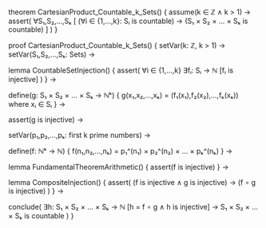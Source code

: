 theorem CartesianProduct_Countable_k_Sets() {
  assume(k ∈ ℤ ∧ k > 1) →
  assert(
    ∀S₁,S₂,...,Sₖ [
      (∀i ∈ {1,...,k}: Sᵢ is countable) →
      (S₁ × S₂ × ... × Sₖ is countable)
    ]
  )
}

proof CartesianProduct_Countable_k_Sets() {
  setVar(k: ℤ, k > 1) →
  setVar(S₁,S₂,...,Sₖ: Sets) →
  
  lemma CountableSetInjection() {
    assert(
      ∀i ∈ {1,...,k} ∃fᵢ: Sᵢ → ℕ
      [fᵢ is injective]
    )
  } →

  define(g: S₁ × S₂ × ... × Sₖ → ℕᵏ) {
    g(x₁,x₂,...,xₖ) = (f₁(x₁),f₂(x₂),...,fₖ(xₖ))
    where xᵢ ∈ Sᵢ
  } →
  
  assert(g is injective) →
  
  setVar(p₁,p₂,...,pₖ: first k prime numbers) →
  
  define(f: ℕᵏ → ℕ) {
    f(n₁,n₂,...,nₖ) = p₁^(n₁) × p₂^(n₂) × ... × pₖ^(nₖ)
  } →
  
  lemma FundamentalTheoremArithmetic() {
    assert(f is injective)
  } →
  
  lemma CompositeInjection() {
    assert(
      (f is injective ∧ g is injective) →
      (f ∘ g is injective)
    )
  } →
  
  conclude(
    ∃h: S₁ × S₂ × ... × Sₖ → ℕ
    [h = f ∘ g ∧ h is injective] →
    S₁ × S₂ × ... × Sₖ is countable
  )
}